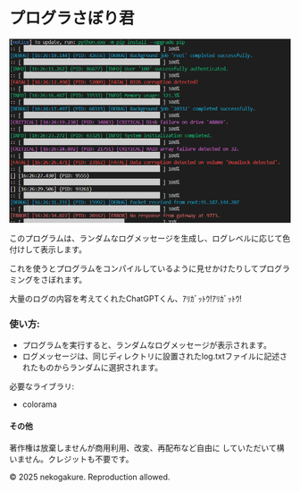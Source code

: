 # プログラさぼり君

![実行時の画像](src/boot.png)

このプログラムは、ランダムなログメッセージを生成し、ログレベルに応じて色付けして表示します。

これを使うとプログラムをコンパイルしているように見せかけたりしてプログラミングをさぼれます。

大量のログの内容を考えてくれたChatGPTくん、ｱﾘｶﾞｯﾄｳ!ｱﾘｶﾞｯﾄｳ!

### 使い方:
- プログラムを実行すると、ランダムなログメッセージが表示されます。
- ログメッセージは、同じディレクトリに設置されたlog.txtファイルに記述されたものからランダムに選択されます。

必要なライブラリ:
- colorama

#### その他
著作権は放棄しませんが商用利用、改変、再配布など自由に
していただいて構いません。クレジットも不要です。

© 2025 nekogakure. Reproduction allowed.
